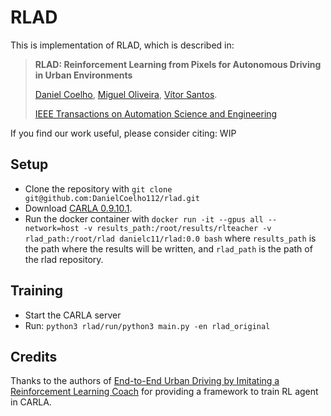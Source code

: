 # RLAD
This is implementation of RLAD, which is described in:

> **RLAD: Reinforcement Learning from Pixels for Autonomous Driving in Urban Environments**
>
> [Daniel Coelho](https://github.com/DanielCoelho112), 
[Miguel Oliveira](https://github.com/miguelriemoliveira),
[Vítor Santos](https://github.com/vitoruapt).
>
> [IEEE Transactions on Automation Science and Engineering](https://ieeexplore.ieee.org/xpl/RecentIssue.jsp?punumber=8856)<br/>

If you find our work useful, please consider citing: WIP
<!-- ```bibtex
@inproceedings{mile2022,
  title     = {Model-Based Imitation Learning for Urban Driving},
  author    = {Anthony Hu and Gianluca Corrado and Nicolas Griffiths and Zak Murez and Corina Gurau
   and Hudson Yeo and Alex Kendall and Roberto Cipolla and Jamie Shotton},
  booktitle = {Advances in Neural Information Processing Systems ({NeurIPS})},
  year = {2022}
} -->

## Setup
- Clone the repository with `git clone git@github.com:DanielCoelho112/rlad.git`
- Download [CARLA 0.9.10.1](https://github.com/carla-simulator/carla/releases/tag/0.9.10.1).
- Run the docker container with `docker run -it --gpus all --network=host -v results_path:/root/results/rlteacher -v rlad_path:/root/rlad danielc11/rlad:0.0 bash`
where `results_path` is the path where the results will be written, and `rlad_path` is the path of the rlad repository.


## Training
- Start the CARLA server
- Run: `python3 rlad/run/python3 main.py -en rlad_original`


## Credits
Thanks to the authors of [End-to-End Urban Driving by Imitating a Reinforcement Learning Coach](https://github.com/zhejz/carla-roach)
for providing a framework to train RL agent in CARLA.
